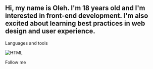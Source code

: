 ## Hi, my name is Oleh. I'm 18 years old and I'm interested in front-end development. I'm also excited about learning best practices in web design and user experience.

Languages and tools

![HTML](https://img.shields.io/badge/-Instagram-090909?style=for-the-badge&logo=html&logoColor=orange)

Follow me
